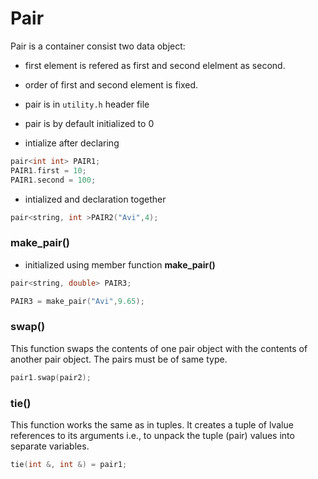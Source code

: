 # Pair

Pair is a container consist two data object:

- first element is refered as first and second elelment as second.
- order of first and second element is fixed.
- pair is in `utility.h` header file

- pair is by default initialized to 0

- intialize after declaring

```c++
pair<int int> PAIR1;
PAIR1.first = 10;
PAIR1.second = 100;
```

- intialized and declaration together

```C++
pair<string, int >PAIR2("Avi",4);
```

### make_pair()

- initialized using member function **make_pair()**

```C++
pair<string, double> PAIR3;

PAIR3 = make_pair("Avi",9.65);
```

### swap()

This function swaps the contents of one pair object with the contents of another pair object. The pairs must be of same type.

```C++
pair1.swap(pair2);
```

### tie()

This function works the same as in tuples. It creates a tuple of lvalue references to its arguments i.e., to unpack the tuple (pair) values into separate variables.

```C++
tie(int &, int &) = pair1;
```
